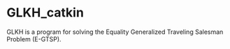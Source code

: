 # GLKH_catkin
GLKH is a program for solving the Equality Generalized Traveling Salesman Problem (E-GTSP).

